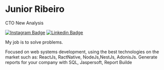 
# Junior Ribeiro 

CTO New Analysis

[![Instagram Badge](https://img.shields.io/badge/-@juniorribeiro__-6633cc?style=flat-square&labelColor=6633cc&logo=instagram&logoColor=white&link=https://www.instagram.com/juniorribeiro__/)](https://www.instagram.com/juniorribeiro__/) 
[![Linkedin Badge](https://img.shields.io/badge/-Junior%20Ribeiro-6633cc?style=flat-square&logo=Linkedin&logoColor=white&link=https://www.linkedin.com/in/junior-ribeirodev/)](https://www.linkedin.com/in/junior-ribeirodev/)


My job is to solve problems.

Focused on web systems development, using the best technologies on the market such as:
ReactJs, RactNative, NodeJs,NestJs, AdonisJs.
Generate reports for your company with SQL, Jaspersoft, Report Builde
